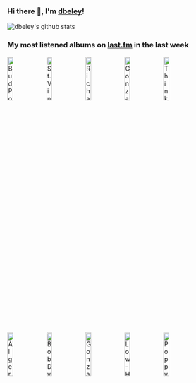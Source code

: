 ### Hi there 👋, I'm [dbeley](https://dbeley.ovh/en)!

![dbeley's github stats](https://github-readme-stats.vercel.app/api?username=dbeley)

### My most listened albums on [last.fm](https://www.last.fm/user/d_beley) in the last week

[<img src='https://lastfm.freetls.fastly.net/i/u/300x300/1ecb14a222b18b1de814bb787172cee9.jpg' width='16%' height='16%' alt='Bud Powell - The Amazing Bud Powell, Volume One'>](https://www.last.fm/music/bud%2bpowell/the%2bamazing%2bbud%2bpowell%252c%2bvolume%2bone)&nbsp;
[<img src='https://lastfm.freetls.fastly.net/i/u/300x300/daf17bc1013ebe92f8f2b230bfbd5b5e.jpg' width='16%' height='16%' alt='St. Vincent - MASSEDUCTION'>](https://www.last.fm/music/st.%2bvincent/masseduction)&nbsp;
[<img src='https://lastfm.freetls.fastly.net/i/u/300x300/bbada71ff1b507cde53b28a9fb18000e.jpg' width='16%' height='16%' alt='Richard Dawson - Peasant'>](https://www.last.fm/music/richard%2bdawson/peasant)&nbsp;
[<img src='https://lastfm.freetls.fastly.net/i/u/300x300/1f121c245f7646e6c639bcd458ecd2ac.jpg' width='16%' height='16%' alt='Gonzales - Chambers'>](https://www.last.fm/music/gonzales/chambers)&nbsp;
[<img src='https://lastfm.freetls.fastly.net/i/u/300x300/20b804edd49da9c2aad646438207c251.jpg' width='16%' height='16%' alt='Thinking Fellers Union Local 282 - Mother of All Saints'>](https://www.last.fm/music/thinking%2bfellers%2bunion%2blocal%2b282/mother%2bof%2ball%2bsaints)&nbsp;
<br>
[<img src='https://lastfm.freetls.fastly.net/i/u/300x300/9639167f93114bf6fee449cad0ff5322.jpg' width='16%' height='16%' alt='Algernon Cadwallader - Parrot Flies'>](https://www.last.fm/music/algernon%2bcadwallader/parrot%2bflies)&nbsp;
[<img src='https://lastfm.freetls.fastly.net/i/u/300x300/a40d4c6f854242398a7c53e067e450a6.png' width='16%' height='16%' alt='Bob Dylan - Bringing It All Back Home'>](https://www.last.fm/music/bob%2bdylan/bringing%2bit%2ball%2bback%2bhome)&nbsp;
[<img src='https://lastfm.freetls.fastly.net/i/u/300x300/16360c78f9c74cc6828c0a262711340a.jpg' width='16%' height='16%' alt='Gonzales - Soft Power'>](https://www.last.fm/music/gonzales/soft%2bpower)&nbsp;
[<img src='https://lastfm.freetls.fastly.net/i/u/300x300/0b305c6f897c39de5c45fc08b5064679.jpg' width='16%' height='16%' alt='Low - HEY WHAT'>](https://www.last.fm/music/low/hey%2bwhat)&nbsp;
[<img src='https://lastfm.freetls.fastly.net/i/u/300x300/f94bc2235f6e15cd4ec679371b328440.png' width='16%' height='16%' alt='Poppy - Poppy.Computer'>](https://www.last.fm/music/poppy/poppy.computer)&nbsp;
<br>

